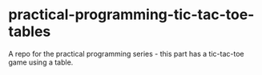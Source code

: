 # practical-programming-tic-tac-toe-tables
A repo for the practical programming series - this part has a tic-tac-toe game using a table.
